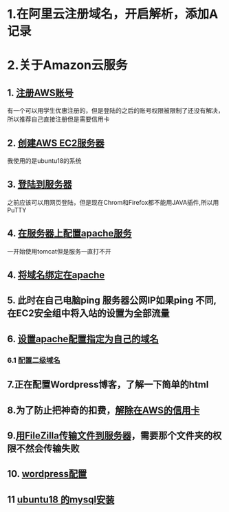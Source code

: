 # 1.在阿里云注册域名，开启解析，添加A记录

# 2.关于Amazon云服务
## 1. [注册AWS账号](https://aws.amazon.com/cn/)
有一个可以用学生优惠注册的，但是登陆的之后的账号权限被限制了还没有解决，所以推荐自己直接注册但是需要信用卡

## 2. [创建AWS EC2服务器](https://docs.aws.amazon.com/zh_cn/AmazonRDS/latest/UserGuide/CHAP_Tutorials.WebServerDB.CreateWebServer.html)
我使用的是ubuntu18的系统

## 3. [登陆到服务器](https://docs.aws.amazon.com/zh_cn/AWSEC2/latest/UserGuide/AccessingInstancesLinux.html)
之前应该可以用网页登陆，但是现在Chrom和Firefox都不能用JAVA插件,所以用PuTTY

## 4. [在服务器上配置apache服务](https://www.howtoing.com/how-to-install-linux-apache-mysql-php-lamp-stack-ubuntu-18-04)
一开始使用tomcat但是服务一直打不开
## 4. [将域名绑定在apache](https://blog.csdn.net/aa3115386/article/details/50782725)
## 5. 此时在自己电脑ping 服务器公网IP如果ping 不同,在EC2安全组中将入站的设置为全部流量

## 6. [设置apache配置指定为自己的域名](https://blog.csdn.net/aa3115386/article/details/50782725)
### 6.1 [配置二级域名](https://blog.csdn.net/alps1992/article/details/49183747?utm_source=blogxgwz2)
## 7.正在配置Wordpress博客，了解一下简单的html

## 8.为了防止把神奇的扣费，[解除在AWS的信用卡](https://www.zhihu.com/question/31410863)

## 9.[用FileZilla传输文件到服务器](https://www.zhihu.com/question/31410863)，需要那个文件夹的权限不然会传输失败

## 10. [wordpress配置](http://www.datascientist.top/article-151.html)

## 11 [ubuntu18 的mysql安装](https://blog.csdn.net/Iversonx/article/details/80341596)
